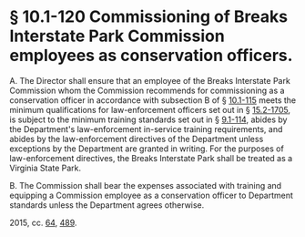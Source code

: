 # § 10.1-120 Commissioning of Breaks Interstate Park Commission employees as conservation officers.

<p>A. The Director shall ensure that an employee of the Breaks Interstate Park Commission whom the Commission recommends for commissioning as a conservation officer in accordance with subsection B of § <a href='http://law.lis.virginia.gov/vacode/10.1-115/'>10.1-115</a> meets the minimum qualifications for law-enforcement officers set out in § <a href='http://law.lis.virginia.gov/vacode/15.2-1705/'>15.2-1705</a>, is subject to the minimum training standards set out in § <a href='http://law.lis.virginia.gov/vacode/9.1-114/'>9.1-114</a>, abides by the Department's law-enforcement in-service training requirements, and abides by the law-enforcement directives of the Department unless exceptions by the Department are granted in writing. For the purposes of law-enforcement directives, the Breaks Interstate Park shall be treated as a Virginia State Park.</p><p>B. The Commission shall bear the expenses associated with training and equipping a Commission employee as a conservation officer to Department standards unless the Department agrees otherwise.</p><p>2015, cc. <a href='http://lis.virginia.gov/cgi-bin/legp604.exe?151+ful+CHAP0064'>64</a>, <a href='http://lis.virginia.gov/cgi-bin/legp604.exe?151+ful+CHAP0489'>489</a>.</p>